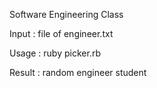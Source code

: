Software Engineering Class 

Input : file of engineer.txt

Usage : ruby picker.rb

Result : random engineer student
